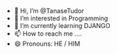 - 👋 Hi, I’m @TanaseTudor
- 👀 I’m interested in Programming
- 🌱 I’m currently learning DJANGO
- 📫 How to reach me ....
- 😄 Pronouns: HE / HIM

<!---
TanaseTudor/TanaseTudor is a ✨ special ✨ repository because its `README.md` (this file) appears on your GitHub profile.
You can click the Preview link to take a look at your changes.
--->

